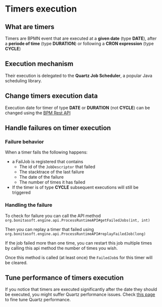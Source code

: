 # Timers execution

## What are timers

Timers are BPMN event that are executed at a **given date** (type **DATE**), after a **periode of time** (type **DURATION**) or following a **CRON expression** (type **CYCLE**)

## Execution mechanism

Their execution is delegated to the **Quartz Job Scheduler**, a popular Java scheduling library.

## Change timers execution data

Execution date for timer of type **DATE** or **DURATION** (not **CYCLE**) can be changed using the [BPM Rest API](bpm-api.md#timers)

## Handle failures on timer execution

### Failure behavior

When a timer fails the following happens:

* a FailJob is registered that contains
  * The id of the `JobDescriptor` that failed
  * The stacktrace of the last failure
  * The date of the failure
  * The number of times it has failed
* If the timer is of type **CYCLE** subsequent executions will still be triggered

### Handling the failure

To check for failure you can call the API method `org.bonitasoft.engine.api.ProcessRuntimeAPI#getFailedJobs(int, int)`

Then you can replay a timer that failed using `org.bonitasoft.engine.api.ProcessRuntimeAPI#replayFailedJob(long)`

If the job failed more than one time, you can restart this job multiple times by calling this api method the number of times you wish.

Once this method is called (at least once) the `FailedJob`s for this timer will be cleared.


## Tune performance of timers execution

If you notice that timers are executed significantly after the date they should be executed, you might suffer Quartz performance issues.
Check [this page](performance-tunning.md#cron) to fine tune Quartz performance.

